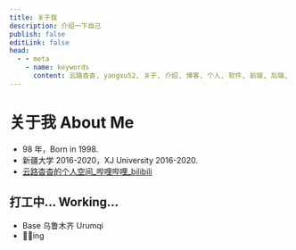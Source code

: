 ```yaml
---
title: 关于我
description: 介绍一下自己
publish: false
editLink: false
head:
  - - meta
    - name: keywords
      content: 云路杳杳, yangxu52, 关于, 介绍, 博客, 个人, 软件, 前端, 后端, Javascript, Java, 笔记
---
```


# 关于我 About Me

- 98 年，Born in 1998.
- 新疆大学 2016-2020，XJ University 2016-2020.
- [云路杳杳的个人空间\_哔哩哔哩\_bilibili](https://space.bilibili.com/72945696)

## 打工中... Working...

- Base 乌鲁木齐 Urumqi
- 🌊💧ing

<!-- ## 简历 Biographical Note -->
